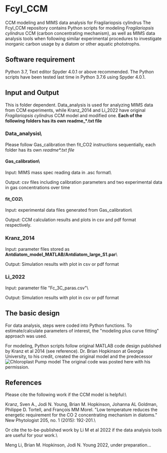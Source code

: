 # Fcyl_CCM
CCM modeling and MIMS data analysis for Fragilariopsis cylindrus
The Fcyl_CCM repository contains Python scripts for modeling _Fragilariopsis cylindrus_ CCM (carbon concentrating mechanism), as well as MIMS data analysis tools when following similar experimental procedures to investigate inorganic carbon usage by a diatom or other aquatic phototrophs.
## Software requirement
Python 3.7, Text editor Spyder 4.0.1 or above recommended. The Python scripts have been tested last time in Python 3.7.6 using Spyder 4.0.1. 

## Input and Output
This is folder dependent. Data_analysis is used for analyzing MIMS data from CCM experiments, while Kranz_2014 and Li_2022 have original _Fragilariopsis cylindrus_ CCM model and modified one. **Each of the following folders has its own readme_*.txt file**
### Data_analysis\

Please follow Gas_calibration then fit_CO2 instructions sequentially, each folder has its own __readme_*.txt file_
#### **Gas_calibration**\

Input: MIMS mass spec reading data in .asc format\

Output: csv files including calibration parameters and two experimental data in gas concentrations over time
#### **fit_CO2**\
Input: experimental data files generated from Gas_calibration\

Output: CCM calculation results and plots in csv and pdf format respectively.

### Kranz_2014
Input: parameter files stored as **Antdiatom_model_MATLAB/Antdiatom_large_S1.par**\

Output: Simulation results with plot in csv or pdf format

### Li_2022
Input: parameter file "Fc_3C_paras.csv"\

Output: Simulation results with plot in csv or pdf format

## The basic design
For data analysis, steps were coded into Python functions. To estimate/calculate parameters of interest, the "modeling plus curve fitting" approach was used.

For modeling, Python scripts follow original MATLAB code design published by Kranz et al 2014 (see reference). Dr. Brian Hopkinson at Georgia University, to his credit, created the original model and the predecessor ![Chloroplast Pump model](https://github.com/bmhopkinson/Ci_physiology_modeling/tree/master/Chloroplast_pump)
The original code was posted here with his permission.

## References
Please cite the following work if the CCM model is helpful:\

Kranz, Sven A., Jodi N. Young, Brian M. Hopkinson, Johanna AL Goldman, Philippe D. Tortell, and François MM Morel. "Low temperature reduces the energetic requirement for the CO 2 concentrating mechanism in diatoms." New Phytologist 205, no. 1 (2015): 192-201.\

Or cite the to-be-published work by Li M et al 2022 if the data analysis tools are useful for your work.\

Meng Li, Brian M. Hopkinson, Jodi N. Young 2022, under preparation...
